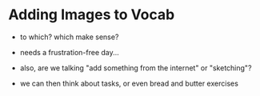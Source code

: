 # Adding Images to Vocab

- to which? which make sense?
- needs a frustration-free day...
- also, are we talking "add something from the internet" or "sketching"?


- we can then think about tasks, or even bread and butter exercises